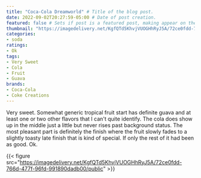 ```yaml
---
title: "Coca-Cola Dreamworld" # Title of the blog post.
date: 2022-09-02T20:27:59-05:00 # Date of post creation.
featured: false # Sets if post is a featured post, making appear on the home page side bar.
thumbnail: "https://imagedelivery.net/KgfQTd5KhvjVUOGHhRyJ5A/72ce0fdd-766d-477f-96fd-991890dadb00/thumb"
categories:
- soda
ratings:
- Ok
tags:
- Very Sweet
- Cola
- Fruit
- Guava
brands:
- Coca-Cola
- Coke Creations
---
```


Very sweet. Somewhat generic tropical fruit start has definite guava and at least one or two other flavors that I can't quite identify. The cola does show up in the middle just a little but never rises past background status. The most pleasant part is definitely the finish where the fruit slowly fades to a slightly toasty late finish that is kind of special. If only the rest of it had been as good. Ok.

{{< figure src="https://imagedelivery.net/KgfQTd5KhvjVUOGHhRyJ5A/72ce0fdd-766d-477f-96fd-991890dadb00/public" >}}
